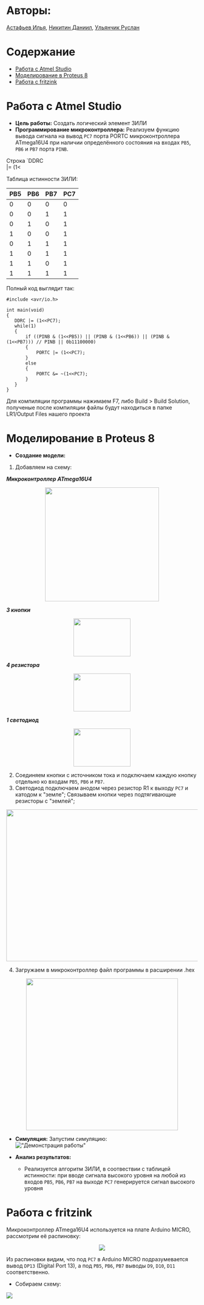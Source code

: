 # Авторы:
[Астафьев Илья](https://github.com/astafa98), 
[Никитин Даниил](https://github.com/ferizAMDlove), 
[Ульянчик Руслан](https://github.com/Strus05)
# Содержание
* [Работа с Atmel Studio](#работа-с-atmel-studio)
* [Моделирование в Proteus 8](#моделирование-в-proteus-8)
* [Работа с fritzink](#работа-с-fritzink)
# Работа с Atmel Studio

* **Цель работы:** Создать логический элемент 3ИЛИ
* **Программирование микроконтроллера:** Реализуем функцию вывода сигнала на вывод `PC7` порта PORTC микроконтроллера ATmega16U4 при наличии определённого состояния на входах `PB5`, `PB6` и `PB7` порта `PINB`.
  
<p style="max-width: 100px;">Строка `DDRC |= (1<<PC7);`Устанавливает  вывод `PC7` в режим выхода.  
Условие `if ((PINB & (1<<PB5)) || (PINB & (1<<PB6)) || (PINB & (1<<PB7)))` проверяет состояние входов `PB5`, `PB6` и `PB7`, и если  
 хотя бы один из них установлен в 1, то выполняется код `PORTC |= (1<<PC7);`  
Код `PORTC |= (1<<PC7);` Устанавливает вывод `PC7` в 1, если соблюдается условие if. В противном случае `PORTC &= ~(1<<PC7);` устанавливает вывод в 0.</p>   

Таблица истинности 3ИЛИ: 
 
|PB5|PB6|PB7|PC7|
|---|---|---|---|
|0|0|0|0|
|0|0|1|1|
|0|1|0|1|
|1|0|0|1|
|0|1|1|1|
|1|0|1|1|
|1|1|0|1|
|1|1|1|1|

Полный код выглядит так:
 ```
#include <avr/io.h>

int main(void)
{
	DDRC |= (1<<PC7);  
    while(1)
    {
		if ((PINB & (1<<PB5)) || (PINB & (1<<PB6)) || (PINB & (1<<PB7))) // PINB || 0b11100000)
		{
			PORTC |= (1<<PC7);
		}
		else
		{
			PORTC &= ~(1<<PC7);
		}
    }
}
```
Для компиляции программы нажимаем F7, либо Build > Build Solution, полученые после компиляции файлы будут находиться в папке LR1/Output Files нашего проекта


# Моделирование в Proteus 8

* **Создание модели:**
1. Добавляем на схему:
   
***Микроконтроллер ATmega16U4***  

       
  <p align="center"><img src="https://github.com/user-attachments/assets/88663457-3789-480a-8469-6b5a86cd8920" width="300" height="300"></p>    
  

***3 кнопки***   


  <p align="center"><img src="https://github.com/user-attachments/assets/b48f0f41-6eb4-4967-9e2a-45e1472342c9" width="150" height="100"></p>   
   

***4 резистора***     

	
  <p align="center"><img src="https://github.com/user-attachments/assets/d4ed3653-6d9d-4c98-8111-b00427422c14" width="150" height="100"></p>   
 

 ***1 светодиод***  

  
  <p align="center"><img src="https://github.com/user-attachments/assets/853dd9b5-4a77-46bf-bf02-e15aac52a8b6" width="150" height="100"></p>   

   2. Соединяем кнопки с источником тока и подключаем каждую кнопку отдельно ко входам `PB5`, `PB6` и `PB7`.  
   3. Светодиод подключаем анодом через резистор R1 к выходу `PC7` и катодом к "земле"; Связываем кнопки через подтягивающие резисторы с "землей";  
 

   <p align="center"><img src="https://github.com/user-attachments/assets/6b27329a-ca2c-4e94-b961-29c7534db4a1" width="700" height="400"></p>   

4. Загружаем в микроконтроллер файл программы в расширении .hex
   
<p align="center"><img src="https://github.com/user-attachments/assets/b960ff7a-b44f-41e0-bc7a-e572e1183aca" width="400" height="400"></p>     

* **Симуляция:**
  Запустим симуляцию:  
!["Демонстрация работы"](https://github.com/Strus05/MPSU/blob/main/show.gif) 
  
* **Анализ результатов:** 
    - Реализуется алгоритм 3ИЛИ, в соотвествии с таблицей истинности: при вводе сигнала высокого уровня на любой из входов `PB5`, `PB6`, `PB7` на выходе `PC7` генерируется сигнал высокого уровня
# Работа с fritzink
Микроконтроллер ATmega16U4 используется на плате Arduino MICRO, рассмотрим её распиновку:

<p align="center"><img src=https://github.com/Strus05/MPSU/blob/main/Pinout/Pinout_micro.png></p>   

Из распиновки видим, что под `PC7` в Arduino MICRO подразумевается вывод ``DP13`` (Digital Port 13), а под `PB5`, `PB6`, `PB7` выводы `D9`, `D10`, `D11` соответственно.

* Собираем схему:

<img src="https://github.com/Strus05/MPSU/blob/main/Fritzing/LR1_МП.png">
